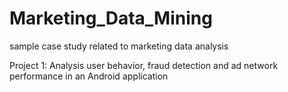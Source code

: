 # Marketing_Data_Mining
sample case study related to marketing data analysis

Project 1: Analysis user behavior, fraud detection and ad network performance in an Android application
